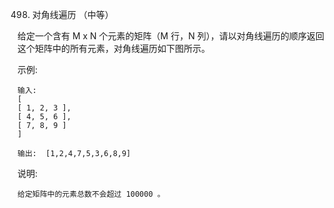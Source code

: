 498. 对角线遍历 （中等）

给定一个含有 M x N 个元素的矩阵（M 行，N 列），请以对角线遍历的顺序返回这个矩阵中的所有元素，对角线遍历如下图所示。

 

示例:

    输入:
    [
    [ 1, 2, 3 ],
    [ 4, 5, 6 ],
    [ 7, 8, 9 ]
    ]

    输出:  [1,2,4,7,5,3,6,8,9]

说明:

    给定矩阵中的元素总数不会超过 100000 。

### 